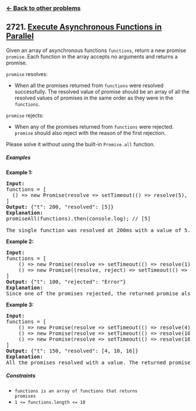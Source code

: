 ### [&#8592; Back to other problems](../../README.md)

## 2721. [Execute Asynchronous Functions in Parallel](https://leetcode.com/problems/execute-asynchronous-functions-in-parallel/)

Given an array of asynchronous functions `functions`, return a new promise `promise`. Each function
in
the array accepts no arguments and returns a promise.

`promise` resolves:

* When all the promises returned from `functions` were resolved successfully. The resolved value of
  promise should be an array of all the resolved values of promises in the same order as they were
  in
  the `functions`.

`promise` rejects:

* When any of the promises returned from `functions` were rejected. `promise` should also reject
  with the
  reason of the first rejection.

Please solve it without using the built-in `Promise.all` function.

##### Examples

**Example 1:**

<pre>
<b>Input:</b>
functions = [
  () => new Promise(resolve => setTimeout(() => resolve(5), 200))
]
<b>Output:</b> {"t": 200, "resolved": [5]}
<b>Explanation:</b>
promiseAll(functions).then(console.log); // [5]

The single function was resolved at 200ms with a value of 5.
</pre>

**Example 2:**

<pre>
<b>Input:</b>
functions = [
    () => new Promise(resolve => setTimeout(() => resolve(1), 200)), 
    () => new Promise((resolve, reject) => setTimeout(() => reject("Error"), 100))
]
<b>Output:</b> {"t": 100, "rejected": "Error"}
<b>Explanation:</b>
Since one of the promises rejected, the returned promise also rejected with the same error at the same time.
</pre>

**Example 3:**

<pre>
<b>Input:</b>
functions = [
    () => new Promise(resolve => setTimeout(() => resolve(4), 50)), 
    () => new Promise(resolve => setTimeout(() => resolve(10), 150)), 
    () => new Promise(resolve => setTimeout(() => resolve(16), 100))
]
<b>Output:</b> {"t": 150, "resolved": [4, 10, 16]}
<b>Explanation:</b>
All the promises resolved with a value. The returned promise resolved when the last promise resolved.
</pre>

##### Constraints

* <code>functions is an array of functions that returns promises</code>
* <code>1 <= functions.length <= 10</code>
